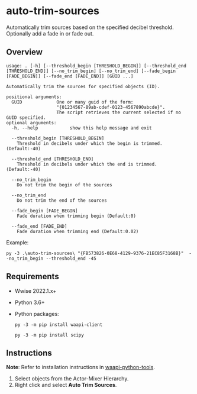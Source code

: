 # auto-trim-sources

Automatically trim sources based on the specified decibel threshold. Optionally add a fade in or fade out.

## Overview
```
usage: . [-h] [--threshold_begin [THRESHOLD_BEGIN]] [--threshold_end [THRESHOLD_END]] [--no_trim_begin] [--no_trim_end] [--fade_begin [FADE_BEGIN]] [--fade_end [FADE_END]] [GUID ...]

Automatically trim the sources for specified objects (ID).

positional arguments:
  GUID             One or many guid of the form:
                   "{01234567-89ab-cdef-0123-4567890abcde}". 
                   The script retrieves the current selected if no GUID specified.
optional arguments:
  -h, --help            show this help message and exit

  --threshold_begin [THRESHOLD_BEGIN]
    Threshold in decibels under which the begin is trimmed. (Default:-40)

  --threshold_end [THRESHOLD_END]
    Threshold in decibels under which the end is trimmed. (Default:-40)

  --no_trim_begin
    Do not trim the begin of the sources

  --no_trim_end
    Do not trim the end of the sources

  --fade_begin [FADE_BEGIN]
    Fade duration when trimming begin (Default:0)

  --fade_end [FADE_END]
    Fade duration when trimming end (Default:0.02)
```

Example:

`py -3 .\auto-trim-sources\ "{FB573826-0E68-4129-9376-21EC85F3168B}"  --no_trim_begin --threshold_end -45`


## Requirements

 * Wwise 2022.1.x+
 * Python 3.6+
 * Python packages:

    `py -3 -m pip install waapi-client`
    
    `py -3 -m pip install scipy`

## Instructions

**Note**: Refer to installation instructions in [waapi-python-tools](../README.md).

1. Select objects from the Actor-Mixer Hierarchy.
2. Right click and select **Auto Trim Sources**.


